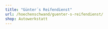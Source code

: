 ```yaml
---
title: "Günter´s Reifendienst"
url: /hoechenschwand/guenter-s-reifendienst/
shop: Autowerkstatt
---
```

